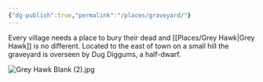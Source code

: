 ```yaml
---
{"dg-publish":true,"permalink":"/places/graveyard/"}
---
```


Every village needs a place to bury their dead and [[Places/Grey Hawk\|Grey Hawk]] is no different.  Located to the east of town on a small hill the graveyard is overseen by Dug Diggums, a half-dwarf.  

![Grey Hawk Blank (2).jpg](/img/user/Z_Attachments/Grey%20Hawk%20Blank%20(2).jpg)
